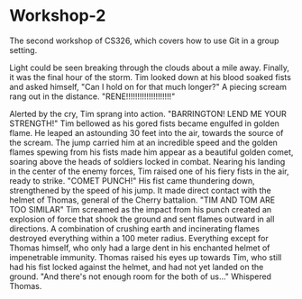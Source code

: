 # Workshop-2

The second workshop of CS326, which covers how to use Git in a group setting.

Light could be seen breaking through the clouds about a mile away. Finally, it was the final hour of the storm. Tim looked down at his blood soaked fists and asked himself, "Can I hold on for that much longer?"
A piecing scream rang out in the distance.
"RENE!!!!!!!!!!!!!!!!!!!!"

Alerted by the cry, Tim sprang into action.
"BARRINGTON! LEND ME YOUR STRENGTH!" Tim bellowed as his gored fists became engulfed in golden flame.
He leaped an astounding 30 feet into the air, towards the source of the scream. The jump carried him at an incredible speed and the golden flames spewing from his fists made him appear as a beautiful golden comet, soaring above the heads of soldiers locked in combat.
Nearing his landing in the center of the enemy forces, Tim raised one of his fiery fists in the air, ready to strike.
"COMET PUNCH!"
His fist came thundering down, strengthened by the speed of his jump. It made direct contact with the helmet of Thomas, general of the Cherry battalion.
"TIM AND TOM ARE TOO SIMILAR" Tim screamed as the impact from his punch created an explosion of force that shook the ground and sent flames outward in all directions. A combination of crushing earth and incinerating flames destroyed everything within a 100 meter radius.
Everything except for Thomas himself, who only had a large dent in his enchanted helmet of impenetrable immunity.
Thomas raised his eyes up towards Tim, who still had his fist locked against the helmet, and had not yet landed on the ground.
"And there's not enough room for the both of us..." Whispered Thomas.
